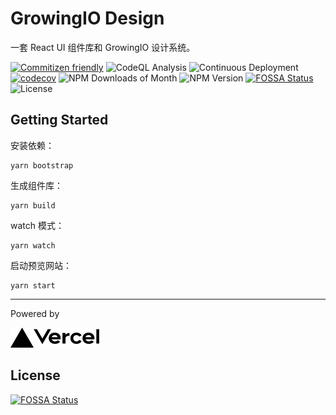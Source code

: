 # GrowingIO Design

一套 React UI 组件库和 GrowingIO 设计系统。

[![Commitizen friendly](https://img.shields.io/badge/commitizen-friendly-brightgreen.svg)](http://commitizen.github.io/cz-cli/)
![CodeQL Analysis](https://github.com/growingio/gio-design/workflows/CodeQL%20Analysis/badge.svg)
![Continuous Deployment](https://github.com/growingio/gio-design/workflows/Continuous%20Deployment/badge.svg?branch=master)
[![codecov](https://codecov.io/gh/growingio/gio-design/branch/master/graph/badge.svg?token=9KSBW04X3Z)](https://codecov.io/gh/growingio/gio-design)
![NPM Downloads of Month](https://img.shields.io/npm/dm/@gio-design/components)
![NPM Version](https://img.shields.io/npm/v/@gio-design/components)
[![FOSSA Status](https://app.fossa.com/api/projects/git%2Bgithub.com%2Fgrowingio%2Fgio-design.svg?type=shield)](https://app.fossa.com/projects/git%2Bgithub.com%2Fgrowingio%2Fgio-design?ref=badge_shield)
![License](https://img.shields.io/github/license/growingio/gio-design)

## Getting Started

安装依赖：

```
yarn bootstrap
```

生成组件库：

```
yarn build
```

watch 模式：

```
yarn watch
```

启动预览网站：

```
yarn start
```

---

Powered by

<p>
  <a href="https://vercel.com/?utm_source=gio-design&utm_campaign=oss" target="_blank"><img src="./assets/vercel.svg" alt="Vercel Inc." height=32 /></a>
</p>

## License

[![FOSSA Status](https://app.fossa.com/api/projects/git%2Bgithub.com%2Fgrowingio%2Fgio-design.svg?type=large)](https://app.fossa.com/projects/git%2Bgithub.com%2Fgrowingio%2Fgio-design?ref=badge_large)
